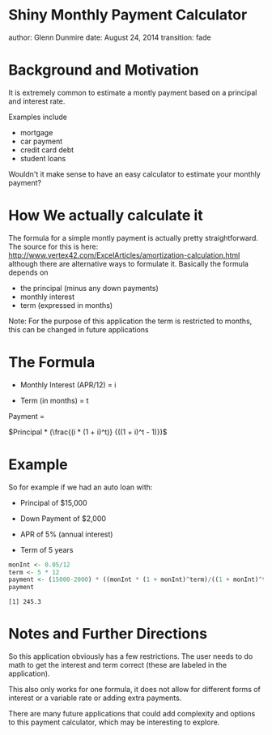 Shiny Monthly Payment Calculator
========================================================
author: Glenn Dunmire
date: August 24, 2014
transition: fade

Background and Motivation
========================================================

It is extremely common to estimate a montly payment based on a principal and interest rate. 

Examples include 

- mortgage
- car payment
- credit card debt
- student loans

Wouldn't it make sense to have an easy calculator to estimate your monthly payment?

How We actually calculate it
========================================================

The formula for a simple montly payment is actually pretty straightforward. The source for this is here: http://www.vertex42.com/ExcelArticles/amortization-calculation.html although there are alternative ways to formulate it. Basically the formula depends on 

- the principal (minus any down payments)
- monthly interest
- term (expressed in months)

Note: For the purpose of this application the term is restricted to months, this can be changed in future applications

The Formula
===================================================


- Monthly Interest (APR/12) = i

- Term (in months) = t

Payment = 

$Principal * (\frac{(i * (1 + i)^t)} {((1 + i)^t - 1)})$




Example
==================================================

So for example if we had an auto loan with: 

- Principal of $15,000

- Down Payment of $2,000

- APR of 5% (annual interest)

- Term of 5 years 


```r
monInt <- 0.05/12
term <- 5 * 12
payment <- (15000-2000) * ((monInt * (1 + monInt)^term)/((1 + monInt)^term - 1))
payment
```

```
[1] 245.3
```


Notes and Further Directions
==================================================

So this application obviously has a few restrictions. The user needs to do math to get the interest and term correct (these are labeled in the application). 

This also only works for one formula, it does not allow for different forms of interest or a variable rate or adding extra payments. 

There are many future applications that could add complexity and options to this payment calculator, which may be interesting to explore. 
